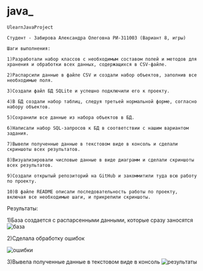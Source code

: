 # java_
    UlearnJavaProject

    Студент - Забирова Александра Олеговна РИ-311003 (Вариант 8, игры)

    Шаги выполнения:

    1)Разработали набор классов с необходимым составом полей и методов для хранения и обработки всех данных, содержащихся в CSV-файле.

    2)Распарсили данные в файле CSV и создали набор объектов, заполнив все необходимые поля.

    3)Создали файл БД SQLite и успешно подключили его к проекту.

    4)В БД создали набор таблиц, следуя третьей нормальной форме, согласно набору объектов.

    5)Сохранили все данные из набора объектов в БД.

    6)Написали набор SQL-запросов к БД в соответствии с нашим вариантом задания.

    7)Вывели полученные данные в текстовом виде в консоль и сделали скриншоты всех результатов.

    8)Визуализировали числовые данные в виде диаграмм и сделали скриншоты всех результатов.

    9)Создали открытый репозиторий на GitHub и закоммитили туда всю работу по проекту.

    10)В файле README описали последовательность работы по проекту, включая все необходимые шаги, и прикрепили скриншоты.

Результаты:

1)База создается с распарсенными данными, которые сразу заносятся
![база](https://github.com/Aleksandra1817/java_/assets/154726473/218fe86f-2f9e-40a3-bb5d-9a8912399b47)

2)Сделала обработку ошибок

![ошибки](https://github.com/Aleksandra1817/java_/assets/154726473/ee7e30f4-0a42-4b37-94d4-89522395e386)

3)Вывела полученные данные в текстовом виде в консоль
![результаты](https://github.com/Aleksandra1817/java_/assets/154726473/e177b976-5281-4d47-972c-d6ddd4b48669)

